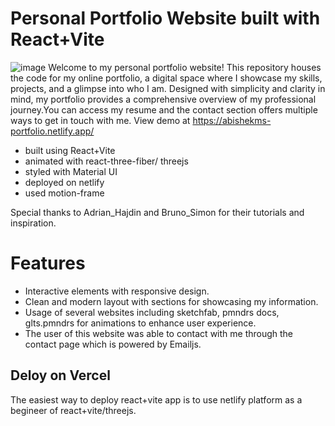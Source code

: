 # Personal Portfolio Website built with React+Vite
![image](https://github.com/AbishekMS/3DPortfolio/assets/108707094/fc291f9b-d548-4b88-9b8b-4afd57042ba5)
Welcome to my personal portfolio website! This repository houses the code for my online portfolio,
a digital space where I showcase my skills, projects, and a glimpse into who I am. Designed with simplicity and clarity in mind, my portfolio provides a comprehensive overview of my professional journey.You can access my resume and the contact section offers multiple ways to get in touch with me.
View demo at https://abishekms-portfolio.netlify.app/
  * built using React+Vite
  * animated with react-three-fiber/ threejs
  * styled with Material UI
  * deployed on netlify
  * used motion-frame
    
Special thanks to Adrian_Hajdin and Bruno_Simon for their tutorials and inspiration.

# Features
  * Interactive elements with responsive design.
  * Clean and modern layout with sections for showcasing my information.
  * Usage of several websites including sketchfab, pmndrs docs, glts.pmndrs for animations to enhance user experience.
  * The user of this website was able to contact with me through the contact page which is powered by Emailjs.

## Deloy on Vercel
 The easiest way to deploy react+vite app is to use netlify platform as a begineer of react+vite/threejs.



